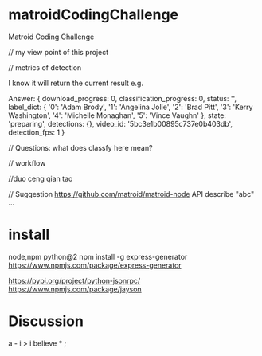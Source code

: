# matroidCodingChallenge
Matroid Coding Challenge

// my view point of this project

// metrics of detection

I know it will return the current result e.g.

Answer:  { download_progress: 0,
  classification_progress: 0,
  status: '',
  label_dict:
   { '0': 'Adam Brody',
     '1': 'Angelina Jolie',
     '2': 'Brad Pitt',
     '3': 'Kerry Washington',
     '4': 'Michelle Monaghan',
     '5': 'Vince Vaughn' },
  state: 'preparing',
  detections: {},
  video_id: '5bc3e1b00895c737e0b403db',
  detection_fps: 1 }


// Questions:
what does classfy here mean?

// workflow


//duo ceng qian tao 

// Suggestion
https://github.com/matroid/matroid-node
API describe "abc" ...

# install

node,npm
python@2
npm install -g express-generator
https://www.npmjs.com/package/express-generator

https://pypi.org/project/python-jsonrpc/
https://www.npmjs.com/package/jayson

# Discussion 

a - i > i
believe * ;
